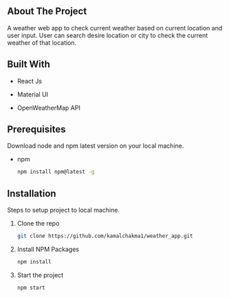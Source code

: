 <!-- ABOUT THE PROJECT -->
## About The Project
A weather web app to check current weather based on current location and user input. User can search desire location or city to check the current weather of that location.

<!-- BUILT WITH -->
## Built With
* React Js

* Material UI

* OpenWeatherMap API

## Prerequisites

Download node and npm latest version on your local machine.
* npm
  ```sh
  npm install npm@latest -g
  ```
## Installation
Steps to setup project to local machine.

1. Clone the repo
   ```sh
   git clone https://github.com/kamalchakma1/weather_app.git
   ```
2. Install NPM Packages
   ```sh
   npm install
   ```
3. Start the project
   ```sh
   npm start
   ```